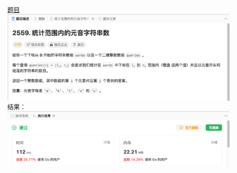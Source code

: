 [题目](https://leetcode.cn/problems/count-vowel-strings-in-ranges/)
![pic](img.png)
结果：
![pic](result.png)